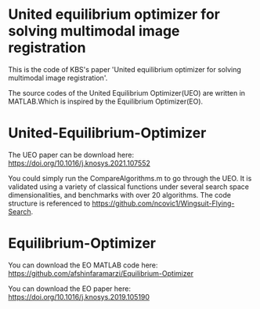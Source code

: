 
# United equilibrium optimizer for solving multimodal image registration
This is the code of KBS's paper 'United equilibrium optimizer for solving multimodal image registration'.

The source codes of the United Equilibrium Optimizer(UEO) are written in MATLAB.Which is inspired by the Equilibrium Optimizer(EO).

# United-Equilibrium-Optimizer
The UEO paper can be download here: https://doi.org/10.1016/j.knosys.2021.107552

You could simply run the CompareAlgorithms.m to go through the UEO. It is validated using a variety of classical functions under several search space dimensionalities, and benchmarks with over 20 algorithms. The code structure is referenced to https://github.com/ncovic1/Wingsuit-Flying-Search.


# Equilibrium-Optimizer
You can download the EO MATLAB code here: https://github.com/afshinfaramarzi/Equilibrium-Optimizer

You can download the EO paper here: https://doi.org/10.1016/j.knosys.2019.105190
